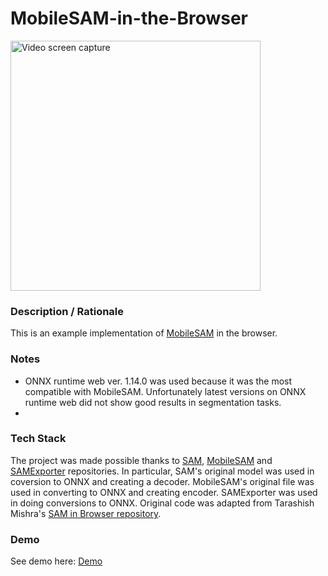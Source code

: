# MobileSAM-in-the-Browser
<img src="img/screenshot.gif" title="Video screen capture" alt="Video screen capture" height="400">

### **Description / Rationale**
This is an example implementation of <a href="https://github.com/ChaoningZhang/MobileSAM">MobileSAM</a> in the browser. 

### **Notes**
* ONNX runtime web ver. 1.14.0 was used because it was the most compatible with MobileSAM. Unfortunately latest versions on ONNX runtime web did not show good results in segmentation tasks.
*  

### **Tech Stack**
The project was made possible thanks to <a href="https://github.com/facebookresearch/segment-anything">SAM</a>, <a href="https://github.com/ChaoningZhang/MobileSAM">MobileSAM</a> and <a href="https://github.com/vietanhdev/samexporter">SAMExporter</a> repositories. In particular, SAM's original model was used in coversion to ONNX and creating a decoder. MobileSAM's original file was used in converting to ONNX and creating encoder. SAMExporter was used in doing conversions to ONNX. Original code was adapted from Tarashish Mishra's <a href="https://github.com/sunu/SAM-in-Browser">SAM in Browser repository<a/>.
        
### **Demo**
See demo here: [Demo](https://mobilesam.glitch.me/)
